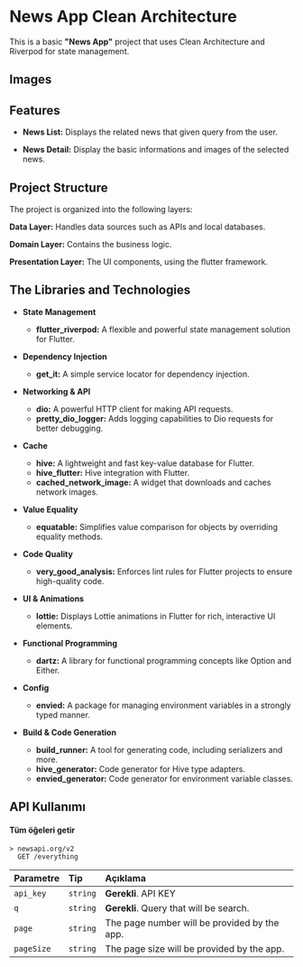 
# News App Clean Architecture

This is a basic **"News App"** project that uses Clean Architecture and Riverpod for state management.

## Images

## Features

* **News List:** Displays the related news that given query from the user.

* **News Detail:** Display the basic informations and images of the selected news.
 

## Project Structure

 
The project is organized into the following layers:

**Data Layer:** Handles data sources such as APIs and local databases.

**Domain Layer:** Contains the business logic.

**Presentation Layer:** The UI components, using the flutter framework.
## The Libraries and Technologies

* **State Management**
  * **flutter_riverpod:** A flexible and powerful state management solution for Flutter.

* **Dependency Injection**
  * **get_it:** A simple service locator for dependency injection.

* **Networking & API**
  * **dio:** A powerful HTTP client for making API requests.
  * **pretty_dio_logger:** Adds logging capabilities to Dio requests for better debugging.

* **Cache**
  * **hive:** A lightweight and fast key-value database for Flutter.
  * **hive_flutter:** Hive integration with Flutter.
  * **cached_network_image:** A widget that downloads and caches network images.

* **Value Equality**
  * **equatable:** Simplifies value comparison for objects by overriding equality methods.

* **Code Quality**
  * **very_good_analysis:** Enforces lint rules for Flutter projects to ensure high-quality code.

* **UI & Animations**
  * **lottie:** Displays Lottie animations in Flutter for rich, interactive UI elements.

* **Functional Programming**
  * **dartz:** A library for functional programming concepts like Option and Either.

* **Config**
  * **envied:** A package for managing environment variables in a strongly typed manner.

 

* **Build & Code Generation**
  * **build_runner:** A tool for generating code, including serializers and more.
  * **hive_generator:** Code generator for Hive type adapters.
  * **envied_generator:** Code generator for environment variable classes.

## API Kullanımı

#### Tüm öğeleri getir

```http 
> newsapi.org/v2
  GET /everything
```

| Parametre | Tip     | Açıklama                |
| :-------- | :------- | :------------------------- |
| `api_key` | `string` | **Gerekli**. API KEY|
| `q` | `string` | **Gerekli**. Query that will be search.|
| `page` | `string` | The page number will be provided by the app.|
| `pageSize` | `string` | The page size will be provided by the app.|



  
